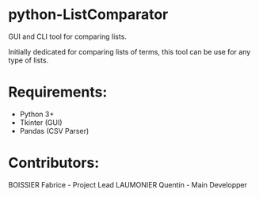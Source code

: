 # python-ListComparator

GUI and CLI tool for comparing lists.

Initially dedicated for comparing lists of terms, this tool can be use for any
type of lists.


# Requirements:
- Python 3+
- Tkinter (GUI)
- Pandas (CSV Parser)


# Contributors:
BOISSIER Fabrice - Project Lead
LAUMONIER Quentin - Main Developper
